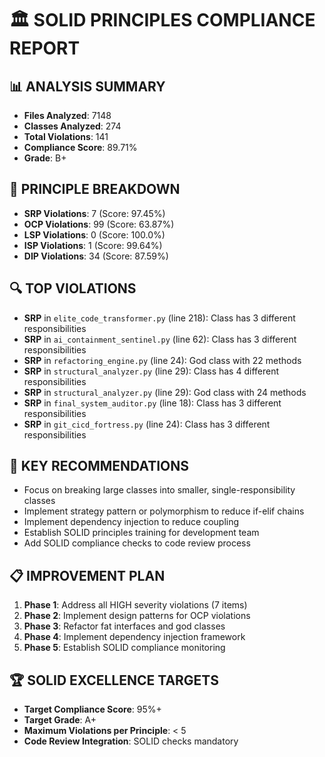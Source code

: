 
# 🏛️ SOLID PRINCIPLES COMPLIANCE REPORT

## 📊 ANALYSIS SUMMARY
- **Files Analyzed**: 7148
- **Classes Analyzed**: 274
- **Total Violations**: 141
- **Compliance Score**: 89.71%
- **Grade**: B+

## 🎯 PRINCIPLE BREAKDOWN
- **SRP Violations**: 7 (Score: 97.45%)
- **OCP Violations**: 99 (Score: 63.87%)
- **LSP Violations**: 0 (Score: 100.0%)
- **ISP Violations**: 1 (Score: 99.64%)
- **DIP Violations**: 34 (Score: 87.59%)

## 🔍 TOP VIOLATIONS
- **SRP** in `elite_code_transformer.py` (line 218): Class has 3 different responsibilities
- **SRP** in `ai_containment_sentinel.py` (line 62): Class has 3 different responsibilities
- **SRP** in `refactoring_engine.py` (line 24): God class with 22 methods
- **SRP** in `structural_analyzer.py` (line 29): Class has 4 different responsibilities
- **SRP** in `structural_analyzer.py` (line 29): God class with 24 methods
- **SRP** in `final_system_auditor.py` (line 18): Class has 3 different responsibilities
- **SRP** in `git_cicd_fortress.py` (line 24): Class has 3 different responsibilities

## 🎯 KEY RECOMMENDATIONS
- Focus on breaking large classes into smaller, single-responsibility classes
- Implement strategy pattern or polymorphism to reduce if-elif chains
- Implement dependency injection to reduce coupling
- Establish SOLID principles training for development team
- Add SOLID compliance checks to code review process

## 📋 IMPROVEMENT PLAN
1. **Phase 1**: Address all HIGH severity violations (7 items)
2. **Phase 2**: Implement design patterns for OCP violations
3. **Phase 3**: Refactor fat interfaces and god classes
4. **Phase 4**: Implement dependency injection framework
5. **Phase 5**: Establish SOLID compliance monitoring

## 🏆 SOLID EXCELLENCE TARGETS
- **Target Compliance Score**: 95%+
- **Target Grade**: A+
- **Maximum Violations per Principle**: < 5
- **Code Review Integration**: SOLID checks mandatory
